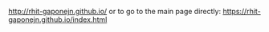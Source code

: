 http://rhit-gaponejn.github.io/
or to go to the main page directly: https://rhit-gaponejn.github.io/index.html
